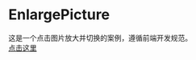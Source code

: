 # EnlargePicture
这是一个点击图片放大并切换的案例，遵循前端开发规范。<br/>
[点击这里](https://github.com/SanchunPeng/EnlargePicture)
